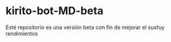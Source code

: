# kirito-bot-MD-beta
Esté repositorio es una versión beta con fin de mejorar el susfuy rendimientos 
